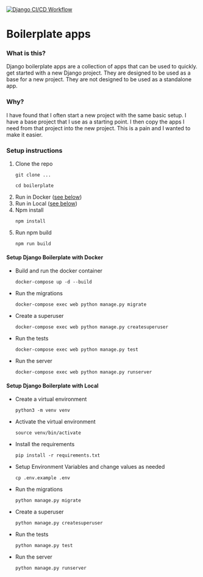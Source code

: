[![Django CI/CD Workflow](https://github.com/danangharissetiawan/boilerplate/actions/workflows/ci.yaml/badge.svg)](https://github.com/danangharissetiawan/boilerplate/actions/workflows/ci.yaml)

Boilerplate apps
================

### What is this?
Django boilerplate apps are a collection of apps that can be used to quickly.
get started with a new Django project. They are designed to be used as a base for a new project.
They are not designed to be used as a standalone app.

### Why?
I have found that I often start a new project with the same basic setup. I have a base project that I use as a starting point. I then copy the apps I need from that project into the new project. This is a pain and I wanted to make it easier.

### Setup instructions
1. Clone the repo
    ```shell
    git clone ...
   
   cd boilerplate
    ```
2. Run in Docker ([see below](#setup-django-boilerplate-with-docker))
3. Run in Local ([see below](#setup-django-boilerplate-with-local))
4. Npm install
    ```shell
    npm install
    ```
5. Run npm build
    ```shell
    npm run build
    ```


#### Setup Django Boilerplate with Docker
- Build and run the docker container
    ```shell
    docker-compose up -d --build
    ```
- Run the migrations
    ```shell
    docker-compose exec web python manage.py migrate
    ```
- Create a superuser
    ```shell
    docker-compose exec web python manage.py createsuperuser
    ```
- Run the tests
    ```shell
    docker-compose exec web python manage.py test
    ```
- Run the server
    ```shell
    docker-compose exec web python manage.py runserver
    ```


#### Setup Django Boilerplate with Local
- Create a virtual environment
    ```shell
    python3 -m venv venv
    ```
- Activate the virtual environment
    ```shell
    source venv/bin/activate
    ```
- Install the requirements
    ```shell
    pip install -r requirements.txt
    ```
- Setup Environment Variables and change values as needed
    ```shell
    cp .env.example .env
    ```
- Run the migrations
    ```shell
    python manage.py migrate
    ```
- Create a superuser
    ```shell
    python manage.py createsuperuser
    ```
- Run the tests
    ```shell
    python manage.py test
    ```
- Run the server
    ```shell
    python manage.py runserver
    ```
  
